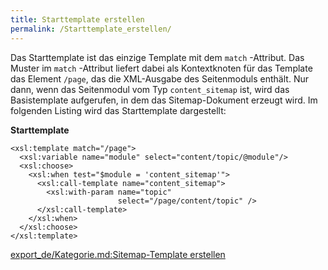 ```yaml
---
title: Starttemplate erstellen
permalink: /Starttemplate_erstellen/
---
```


Das Starttemplate ist das einzige Template mit dem `match` -Attribut. Das Muster im `match` -Attribut liefert dabei als Kontextknoten für das Template das Element `/page`, das die XML-Ausgabe des Seitenmoduls enthält. Nur dann, wenn das Seitenmodul vom Typ `content_sitemap` ist, wird das Basistemplate aufgerufen, in dem das Sitemap-Dokument erzeugt wird. Im folgenden Listing wird das Starttemplate dargestellt:

**Starttemplate**

~~~~ {.xml}
<xsl:template match="/page">
  <xsl:variable name="module" select="content/topic/@module"/>
  <xsl:choose>
    <xsl:when test="$module = 'content_sitemap'">
      <xsl:call-template name="content_sitemap">
        <xsl:with-param name="topic"
                        select="/page/content/topic" />
      </xsl:call-template>
    </xsl:when>
  </xsl:choose>
</xsl:template>
~~~~

[export_de/Kategorie.md:Sitemap-Template erstellen](export_de/Kategorie.md:Sitemap-Template_erstellen )